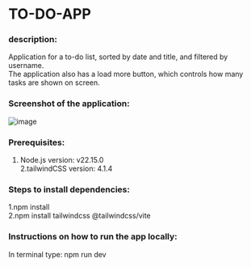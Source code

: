 # TO-DO-APP

### description:
Application for a to-do list, sorted by date and title, and filtered by username.<br/>
The application also has a load more button, which controls how many tasks are shown on screen.<br/>

### Screenshot of the application:<br/>
![image](https://github.com/user-attachments/assets/b547a200-d2ac-4db8-a6d2-e67c9f3d62ea)

### Prerequisites:<br/>
1. Node.js version: v22.15.0 <br/>
2.tailwindCSS version: 4.1.4 <br/>
  
### Steps to install dependencies:<br/>
1.npm install <br/>
2.npm install tailwindcss @tailwindcss/vite <br/>

### Instructions on how to run the app locally:<br/>
In terminal type: npm run dev

